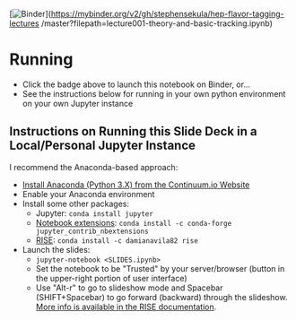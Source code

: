 [![Binder](https://mybinder.org/badge_logo.svg)](https://mybinder.org/v2/gh/stephensekula/hep-flavor-tagging-lectures
/master?filepath=lecture001-theory-and-basic-tracking.ipynb)

# Running

* Click the badge above to launch this notebook on Binder, or...
* See the instructions below for running in your own python environment on your own Jupyter instance


## Instructions on Running this Slide Deck in a Local/Personal Jupyter Instance

I recommend the Anaconda-based approach:
 
* [Install Anaconda (Python 3.X) from the Continuum.io Website](https://www.anaconda.com/distribution/)
* Enable your Anaconda environment
* Install some other packages:
   * Jupyter: ```conda install jupyter```
   * [Notebook extensions](https://jupyter-contrib-nbextensions.readthedocs.io/en/latest/install.html): ```conda install -c conda-forge jupyter_contrib_nbextensions```
   * [RISE](https://damianavila.github.io/RISE/index.html): ```conda install -c damianavila82 rise```
* Launch the slides:
   * ```jupyter-notebook <SLIDES.ipynb>```
   * Set the notebook to be "Trusted" by your server/browser (button in the upper-right portion of user interface)
   * Use \"Alt-r\" to go to slideshow mode and Spacebar (SHIFT+Spacebar) to go forward (backward) through the slideshow. [More info is available in the RISE documentation](https://damianavila.github.io/RISE/usage.html).
   
